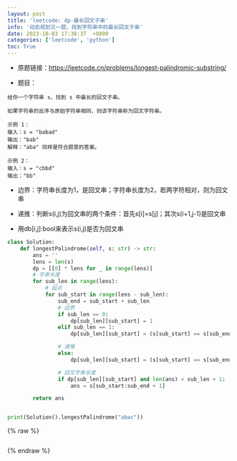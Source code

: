```yaml
---
layout: post
title: 'leetcode: dp-最长回文子串'
info: '动态规划又一题，找到字符串中的最长回文子串'
date: 2023-10-03 17:38:37  +0800
categories: ['leetcode', 'python']
toc: True
---
```


- 原题链接：https://leetcode.cn/problems/longest-palindromic-substring/

- 题目：

```
给你一个字符串 s，找到 s 中最长的回文子串。

如果字符串的反序与原始字符串相同，则该字符串称为回文字符串。

示例 1：
输入：s = "babad"
输出："bab"
解释："aba" 同样是符合题意的答案。

示例 2：
输入：s = "cbbd"
输出："bb"
```


- 边界：字符串长度为1，是回文串；字符串长度为2，若两字符相对，则为回文串
- 递推：判断s(i,j)为回文串的两个条件：首先s[i]=s[j]；其次s(i+1,j-1)是回文串



- 用db[i,j]:bool来表示s(i,j)是否为回文串


```py
class Solution:
    def longestPalindrome(self, s: str) -> str:
        ans = ''
        lens = len(s)
        dp = [[0] * lens for _ in range(lens)]
        # 字串长度
        for sub_len in range(lens):
            # 起点
            for sub_start in range(lens - sub_len):
                sub_end = sub_start + sub_len
                # 边界
                if sub_len == 0:
                    dp[sub_len][sub_start] = 1
                elif sub_len == 1:
                    dp[sub_len][sub_start] = (s[sub_start] == s[sub_end])

                # 递推
                else:
                    dp[sub_len][sub_start] = (s[sub_start] == s[sub_end] and dp[sub_len - 2][sub_start + 1])

                # 回文字串长度
                if dp[sub_len][sub_start] and len(ans) < sub_len + 1:
                    ans = s[sub_start:sub_end + 1]

        return ans


print(Solution().longestPalindrome("abac"))


```


<!-- ![引入图片]({{site.url}}/image/leetcode/2023-10-03-longestPalindrome/image_1.jpg) -->

{% raw %}
```
```
{% endraw %}

